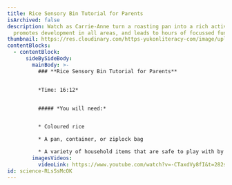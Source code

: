 ```yaml
---
title: Rice Sensory Bin Tutorial for Parents
isArchived: false
description: Watch as Carrie-Anne turn a roasting pan into a rich activity that
  promotes development in all areas, and leads to hours of focussed fun.
thumbnail: https://res.cloudinary.com/https-yukonliteracy-com/image/upload/q_35/v1648534695/screen-shot-2021-09-23-at-3.42.12-pm_xfnher.png
contentBlocks:
  - contentBlock:
      sideBySideBody:
        mainBody: >-
          ### **Rice Sensory Bin Tutorial for Parents**


          *Time: 16:12*


          ##### *You will need:*


          * Coloured rice

          * A pan, container, or ziplock bag

          * A variety of household items that are safe to play with by your child
        imagesVideos:
          videoLink: https://www.youtube.com/watch?v=-CTaxdVy8fI&t=282s
id: science-RLsSsMcOK
---
```

